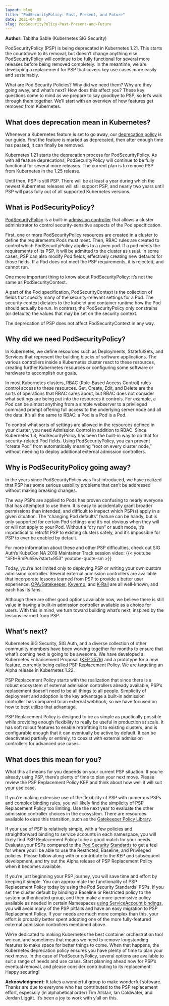 ```yaml
---
layout: blog
title: "PodSecurityPolicy: Past, Present, and Future"
date: 2021-04-08
slug: PodSecurityPolicy-Past-Present-and-Future
---
```


**Author:** Tabitha Sable (Kubernetes SIG Security)

PodSecurityPolicy (PSP) is being deprecated in Kubernetes 1.21. This starts the countdown to its removal, but doesn’t change anything else. PodSecurityPolicy will continue to be fully functional for several more releases before being removed completely. In the meantime, we are developing a replacement for PSP that covers key use cases more easily and sustainably.

What are Pod Security Policies? Why did we need them? Why are they going away, and what’s next? How does this affect you? These key questions come to mind as we prepare to say goodbye to PSP, so let’s walk through them together. We’ll start with an overview of how features get removed from Kubernetes.

## What does deprecation mean in Kubernetes?

Whenever a Kubernetes feature is set to go away, our [deprecation policy](docs/reference/using-api/deprecation-policy/) is our guide. First the feature is marked as deprecated, then after enough time has passed, it can finally be removed.

Kubernetes 1.21 starts the deprecation process for PodSecurityPolicy. As with all feature deprecations, PodSecurityPolicy will continue to be fully functional for several more releases. The current plan is to remove PSP from Kubernetes in the 1.25 release.

Until then, PSP is still PSP. There will be at least a year during which the newest Kubernetes releases will still support PSP, and nearly two years until PSP will pass fully out of all supported Kubernetes versions.

## What is PodSecurityPolicy?

[PodSecurityPolicy](https://kubernetes.io/docs/concepts/policy/pod-security-policy/) is a built-in [admission controller](https://kubernetes.io/blog/2019/03/21/a-guide-to-kubernetes-admission-controllers/) that allows a cluster administrator to control security-sensitive aspects of the Pod specification. 

First, one or more PodSecurityPolicy resources are created in a cluster to define the requirements Pods must meet. Then, RBAC rules are created to control which PodSecurityPolicy applies to a given pod. If a pod meets the requirements of its PSP, it will be admitted to the cluster as usual. In some cases, PSP can also modify Pod fields, effectively creating new defaults for those fields. If a Pod does not meet the PSP requirements, it is rejected, and cannot run. 

One more important thing to know about PodSecurityPolicy: it’s not the same as PodSecurityContext.

A part of the Pod specification, PodSecurityContext is the collection of fields that specify many of the security-relevant settings for a Pod. The security context dictates to the kubelet and container runtime how the Pod should actually be run. In contrast, the PodSecurityPolicy only constrains (or defaults) the values that may be set on the security context.

The deprecation of PSP does not affect PodSecurityContext in any way.

## Why did we need PodSecurityPolicy?

In Kubernetes, we define resources such as Deployments, StatefulSets, and Services that represent the building blocks of software applications. The various controllers inside a Kubernetes cluster react to these resources, creating further Kubernetes resources or configuring some software or hardware to accomplish our goals.

In most Kubernetes clusters, RBAC (Role-Based Access Control) rules control access to these resources. Get, Create, Edit, and Delete are the sorts of operations that RBAC cares about, but RBAC does not consider what settings are being put into the resources it controls. For example, a Pod can be almost anything from a simple webserver to a privileged command prompt offering full access to the underlying server node and all the data. It’s all the same to RBAC: a Pod is a Pod is a Pod.

To control what sorts of settings are allowed in the resources defined in your cluster, you need Admission Control in addition to RBAC. Since Kubernetes 1.3, PodSecurityPolicy has been the built-in way to do that for security-related Pod fields. Using PodSecurityPolicy, you can prevent “create Pod” from automatically meaning “root on every cluster node,” without needing to deploy additional external admission controllers.

## Why is PodSecurityPolicy going away?

In the years since PodSecurityPolicy was first introduced, we have realized that PSP has some serious usability problems that can’t be addressed without making breaking changes.

The way PSPs are applied to Pods has proven confusing to nearly everyone that has attempted to use them. It is easy to accidentally grant broader permissions than intended, and difficult to inspect which PSP(s) apply in a given situation. The “changing Pod defaults” feature can be handy, but is only supported for certain Pod settings and it’s not obvious when they will or will not apply to your Pod. Without a “dry run” or audit mode, it’s impractical to retrofit PSP to existing clusters safely, and it’s impossible for PSP to ever be enabled by default.

For more information about these and other PSP difficulties, check out SIG Auth’s KubeCon NA 2019 Maintainer Track session video: {{< youtube "SFtHRmPuhEw?start=953" youtube-quote-sm >}}

Today, you’re not limited only to deploying PSP or writing your own custom admission controller. Several external admission controllers are available that incorporate lessons learned from PSP to provide a better user experience. [OPA/Gatekeeper](https://github.com/open-policy-agent/gatekeeper/), [Kyverno](https://github.com/kyverno/kyverno/), and [K-Rail](https://github.com/cruise-automation/k-rail) are all well-known, and each has its fans.

Although there are other good options available now, we believe there is still value in having a built-in admission controller available as a choice for users. With this in mind, we turn toward building what’s next, inspired by the lessons learned from PSP.

## What’s next?

Kubernetes SIG Security, SIG Auth, and a diverse collection of other community members have been working together for months to ensure that what’s coming next is going to be awesome. We have developed a Kubernetes Enhancement Proposal ([KEP 2579](https://github.com/kubernetes/enhancements/issues/2579)) and a prototype for a new feature, currently being called PSP Replacement Policy. We are targeting an Alpha release in Kubernetes 1.22.

PSP Replacement Policy starts with the realization that since there is a robust ecosystem of external admission controllers already available, PSP’s replacement doesn’t need to be all things to all people. Simplicity of deployment and adoption is the key advantage a built-in admission controller has compared to an external webhook, so we have focused on how to best utilize that advantage.

PSP Replacement Policy is designed to be as simple as practically possible while providing enough flexibility to really be useful in production at scale. It has soft rollout features to enable retrofitting it to existing clusters, and is configurable enough that it can eventually be active by default. It can be deactivated partially or entirely, to coexist with external admission controllers for advanced use cases.

## What does this mean for you?

What this all means for you depends on your current PSP situation. If you’re already using PSP, there’s plenty of time to plan your next move. Please review the PSP Replacement Policy KEP and think about how well it will suit your use case.

If you’re making extensive use of the flexibility of PSP with numerous PSPs and complex binding rules, you will likely find the simplicity of PSP Replacement Policy too limiting. Use the next year to evaluate the other admission controller choices in the ecosystem. There are resources available to ease this transition, such as the [Gatekeeper Policy Library](https://github.com/open-policy-agent/gatekeeper-library).

If your use of PSP is relatively simple, with a few policies and straightforward binding to service accounts in each namespace, you will likely find PSP Replacement Policy to be a good match for your needs. Evaluate your PSPs compared to the [Pod Security Standards](https://kubernetes.io/docs/concepts/security/pod-security-standards/) to get a feel for where you’ll be able to use the Restricted, Baseline, and Privileged policies. Please follow along with or contribute to the KEP and subsequent development, and try out the Alpha release of PSP Replacement Policy when it becomes available.

If you’re just beginning your PSP journey, you will save time and effort by keeping it simple. You can approximate the functionality of PSP Replacement Policy today by using the Pod Security Standards’ PSPs. If you set the cluster default by binding a Baseline or Restricted policy to the system:authenticated group, and then make a more-permissive policy available as needed in certain Namespaces [using ServiceAccount bindings](https://kubernetes.io/docs/concepts/policy/pod-security-policy/#run-another-pod), you will avoid many of the PSP pitfalls and have an easy migration to PSP Replacement Policy. If your needs are much more complex than this, your effort is probably better spent adopting one of the more fully-featured external admission controllers mentioned above.

We’re dedicated to making Kubernetes the best container orchestration tool we can, and sometimes that means we need to remove longstanding features to make space for better things to come. When that happens, the Kubernetes deprecation policy ensures you have plenty of time to plan your next move. In the case of PodSecurityPolicy, several options are available to suit a range of needs and use cases. Start planning ahead now for PSP’s eventual removal, and please consider contributing to its replacement! Happy securing!

**Acknowledgment:** It takes a wonderful group to make wonderful software. Thanks are due to everyone who has contributed to the PSP replacement effort, especially (in alphabetical order) Tim Allclair, Ian Coldwater, and Jordan Liggitt. It’s been a joy to work with y’all on this.


